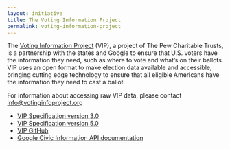 ```yaml
---
layout: initiative
title: The Voting Information Project
permalink: voting-information-project
---
```


The [Voting Information Project](http://votinginfoproject.org/) (VIP), a project of The Pew Charitable Trusts, is a partnership with the states and Google to ensure that U.S. voters have the information they need, such as where to vote and what’s on their ballots.  VIP uses an open format to make election data available and accessible, bringing cutting edge technology to ensure that all eligible Americans have the information they need to cast a ballot.

For information about accessing raw VIP data, please contact [info@votinginfoproject.org](mailto:info@votinginfoproject.org)

- [VIP Specification version 3.0](http://votinginfoproject.github.io/vip-specification/)
- [VIP Specification version 5.0](http://vip-specification.readthedocs.io/en/vip5/index.html)
- [VIP GitHub](https://github.com/votinginfoproject)
- [Google Civic Information API documentation](https://developers.google.com/civic-information/)
